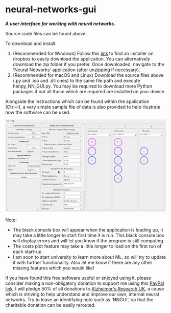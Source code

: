 # neural-networks-gui
***A user interface for working with neural networks.***

Source code files can be found above.

To download and install:

1. (Recommended for Windows) Follow this [link](https://www.dropbox.com/sh/s514dlfbqtqonoq/AACub-6b_FEfYOT0OCXnVyfDa?dl=0) to find an installer on dropbox to easily download the application. You can alternatively download the zip folder if you prefer. Once downloaded, navigate to the 'Neural Networks' application (after unzipping if necessary).
2. (Recommended for macOS and Linux) Download the source files above (.py and .ico and .dll ones) to the same file path and execute henpy_NN_GUI.py. You may be required to download more Python packages if not all those which are required are installed on your device.

Alongside the instructions which can be found within the application (Ctrl+I), a very simple sample file of data is also provided to help illustrate how the software can be used.

![Demo](https://github.com/HennersBro98/neural-networks-gui/blob/master/videos/NN_demonstration.gif "Demo")

Note:

* The black console box will appear when the application is loading up, it may take a little longer to start first time it is run. This black console box will display errors and will let you know if the program is still computing.
* The costs plot feature may take a little longer to load on the first run of each start-up.
* I am soon to start university to learn more about ML, so will try to update it with further functionality. Also let me know if there are any other missing features which you would like!

If you have found this free software useful or enjoyed using it, please consider making a non-obligatory donation to support me using this [PayPal link](https://www.paypal.me/HenryBroomfield1998). I will pledge 50% of all donations to [Alzheimer's Research UK](https://www.alzheimersresearchuk.org/), a cause which is striving to help understand and improve our own, internal neural networks. Try to leave an identifying note such as 'NNGUI', so that the charitable donation can be easily rerouted.
